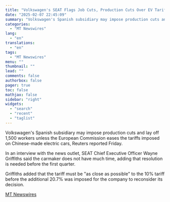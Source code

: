 ```yaml
---
title: "Volkswagen's SEAT Flags Job Cuts, Production Cuts Over EV Tariffs"
date: "2025-02-07 22:45:09"
summary: "Volkswagen's Spanish subsidiary may impose production cuts and lay off 1,500 workers unless the European Commission eases the tariffs imposed on Chinese-made electric cars, Reuters reported Friday. In an interview with the news outlet, SEAT Chief Executive Officer Wayne Griffiths said the carmaker does not have much time, adding that..."
categories:
  - "MT Newswires"
lang:
  - "en"
translations:
  - "en"
tags:
  - "MT Newswires"
menu: ""
thumbnail: ""
lead: ""
comments: false
authorbox: false
pager: true
toc: false
mathjax: false
sidebar: "right"
widgets:
  - "search"
  - "recent"
  - "taglist"
---
```


Volkswagen's Spanish subsidiary may impose production cuts and lay off 1,500 workers unless the European Commission eases the tariffs imposed on Chinese-made electric cars, Reuters reported Friday.

In an interview with the news outlet, SEAT Chief Executive Officer Wayne Griffiths said the carmaker does not have much time, adding that resolution is needed before the first quarter.

Griffiths added that the tariff must be "as close as possible" to the 10% tariff before the additional 20.7% was imposed for the company to reconsider its decision.

[MT Newswires](https://www.tradingview.com/news/mtnewswires.com:20250207:G2465214:0/)
